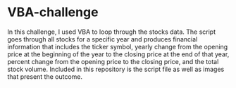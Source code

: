 # VBA-challenge

In this challenge, I used VBA to loop through the stocks data. The script goes through all stocks for a specific year and produces financial information that includes the ticker symbol, yearly change from the opening price at the beginning of the year to the closing price at the end of that year, percent change from the opening price to the closing price, and the total stock volume. Included in this repository is the script file as well as images that present the outcome.
